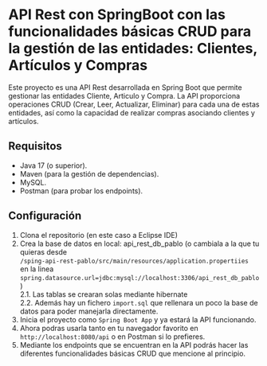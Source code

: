 # API Rest con SpringBoot con las funcionalidades básicas CRUD para la gestión de las entidades: Clientes, Artículos y Compras

Este proyecto es una API Rest desarrollada en Spring Boot que permite gestionar las entidades Cliente, Articulo y Compra. La API proporciona operaciones CRUD (Crear, Leer, Actualizar, Eliminar) para cada una de estas entidades, así como la capacidad de realizar compras asociando clientes y artículos.

## Requisitos
- Java 17 (o superior).
- Maven (para la gestión de dependencias).
- MySQL.
- Postman (para probar los endpoints).

## Configuración
1. Clona el repositorio (en este caso a Eclipse IDE)
2. Crea la base de datos en local: api_rest_db_pablo (o cambiala a la que tu quieras desde  
`/sping-api-rest-pablo/src/main/resources/application.propertiies`  
en la linea `spring.datasource.url=jdbc:mysql://localhost:3306/api_rest_db_pablo`)  
2.1. Las tablas se crearan solas mediante hibernate  
2.2. Además hay un fichero `import.sql` que rellenara un poco la base de datos para poder manejarla directamente.  
3. Inicia el proyecto como `Spring Boot App` y ya estará la API funcionando.  
4. Ahora podras usarla tanto en tu navegador favorito en `http://localhost:8080/api` o en Postman si lo prefieres.  
5. Mediante los endpoints que se encuentran en la API podrás hacer las diferentes funcionalidades básicas CRUD que mencione al principio.
